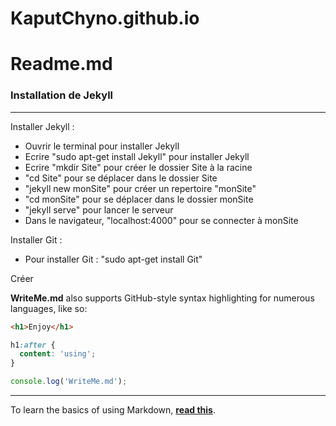 # KaputChyno.github.io
# Readme.md
### Installation de Jekyll

---

Installer Jekyll :

* Ouvrir le terminal pour installer Jekyll
* Ecrire "sudo apt-get install Jekyll" pour installer Jekyll
* Ecrire "mkdir Site" pour créer le dossier Site à la racine
* "cd Site" pour se déplacer dans le dossier Site
* "jekyll new monSite" pour créer un repertoire "monSite"
* "cd monSite" pour se déplacer dans le dossier monSite
* "jekyll serve" pour lancer le serveur
* Dans le navigateur, "localhost:4000" pour se connecter à monSite

Installer Git :  

* Pour installer Git : "sudo apt-get install Git"

Créer

**WriteMe.md** also supports GitHub-style syntax highlighting for numerous languages, like so:

```html
<h1>Enjoy</h1>
```

```css
h1:after {
  content: 'using';
}
```

```js
console.log('WriteMe.md');
```

---

To learn the basics of using Markdown, **[read this](http://daringfireball.net/projects/markdown/basics)**.

